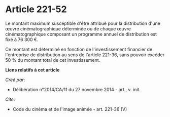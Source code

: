 # Article 221-52

Le montant maximum susceptible d'être attribué pour la distribution d'une œuvre cinématographique déterminée ou de chaque
œuvre cinématographique composant un programme annuel de distribution est fixé à 76 300 €. 

Ce montant est déterminé en fonction de l'investissement financier de l'entreprise de distribution au sens de l'article
221-36, sans pouvoir excéder 50 % du montant total de cet investissement.

**Liens relatifs à cet article**

_Créé par_:

  - Délibération n°2014/CA/11 du 27 novembre 2014 - art., v. init.

_Cite_:

  - Code du cinéma et de l'image animée - art. 221-36 (V)
